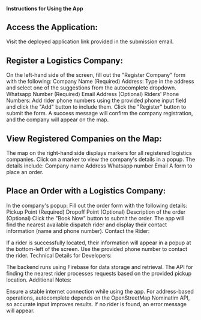 #### Instructions for Using the App

## Access the Application:

Visit the deployed application link provided in the submission email.

## Register a Logistics Company:

On the left-hand side of the screen, fill out the "Register Company" form with the following:
Company Name (Required)
Address:
Type in the address and select one of the suggestions from the autocomplete dropdown.
Whatsapp Number (Required)
Email Address (Optional)
Riders' Phone Numbers:
Add rider phone numbers using the provided phone input field and click the "Add" button to include them.
Click the "Register" button to submit the form.
A success message will confirm the company registration, and the company will appear on the map.

## View Registered Companies on the Map:

The map on the right-hand side displays markers for all registered logistics companies.
Click on a marker to view the company's details in a popup. The details include:
Company name
Address
Whatsapp number
Email
A form to place an order.

## Place an Order with a Logistics Company:

In the company's popup:
Fill out the order form with the following details:
Pickup Point (Required)
Dropoff Point (Optional)
Description of the order (Optional)
Click the "Book Now" button to submit the order.
The app will find the nearest available dispatch rider and display their contact information (name and phone number).
Contact the Rider:

If a rider is successfully located, their information will appear in a popup at the bottom-left of the screen.
Use the provided phone number to contact the rider.
Technical Details for Developers:

The backend runs using Firebase for data storage and retrieval.
The API for finding the nearest rider processes requests based on the provided pickup location.
Additional Notes:

Ensure a stable internet connection while using the app.
For address-based operations, autocomplete depends on the OpenStreetMap Nominatim API, so accurate input improves results.
If no rider is found, an error message will appear.
